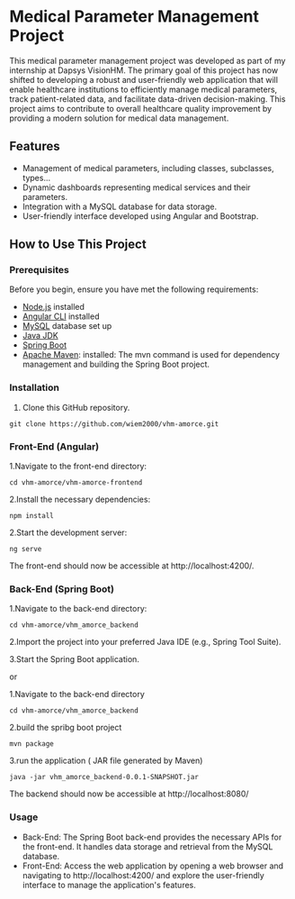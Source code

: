 # Medical Parameter Management Project

This medical parameter management project was developed as part of my internship at Dapsys VisionHM. The primary goal of this project has now shifted to developing a robust and user-friendly web application that will enable healthcare institutions to efficiently manage medical parameters, track patient-related data, and facilitate data-driven decision-making. This project aims to contribute to overall healthcare quality improvement by providing a modern solution for medical data management.

## Features

- Management of medical parameters, including classes, subclasses, types...
- Dynamic dashboards representing medical services and their parameters.
- Integration with a MySQL database for data storage.
- User-friendly interface developed using Angular and Bootstrap.

## How to Use This Project

### Prerequisites

Before you begin, ensure you have met the following requirements:

- [Node.js](https://nodejs.org/) installed
- [Angular CLI](https://angular.io/cli) installed
- [MySQL](https://www.mysql.com/) database set up
- [Java JDK](https://www.oracle.com/java/technologies/javase-downloads.html) 
- [Spring Boot](https://spring.io/projects/spring-boot)
- [Apache Maven](https://maven.apache.org/):  installed: The mvn command is used for dependency management and building the Spring Boot project.

### Installation

1. Clone this GitHub repository.

```shell
git clone https://github.com/wiem2000/vhm-amorce.git
```
### Front-End (Angular)
1.Navigate to the front-end directory:

```shell
cd vhm-amorce/vhm-amorce-frontend

```

2.Install the necessary dependencies:

```shell
npm install
```

2.Start the development server:

```shell
ng serve
```


The front-end should now be accessible at http://localhost:4200/.

### Back-End (Spring Boot)
1.Navigate to the back-end directory:

```shell
cd vhm-amorce/vhm_amorce_backend
```

2.Import the project into your preferred Java IDE (e.g., Spring Tool Suite).

3.Start the Spring Boot application.

or 

1.Navigate to the back-end directory
```shell
cd vhm-amorce/vhm_amorce_backend
```
2.build the spribg boot project
```shell
mvn package
```
3.run the application  ( JAR file generated by Maven)
```shell
java -jar vhm_amorce_backend-0.0.1-SNAPSHOT.jar
```

The backend should now be accessible at http://localhost:8080/

### Usage

- Back-End: The Spring Boot back-end provides the necessary APIs for the front-end. It handles data storage and retrieval from the MySQL database.
- Front-End: Access the web application by opening a web browser and navigating to http://localhost:4200/ and explore the user-friendly interface to manage the application's features.
